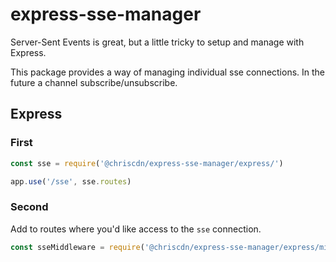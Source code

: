 # express-sse-manager

Server-Sent Events is great, but a little tricky to setup and manage with Express.

This package provides a way of managing individual sse connections.  In the future a channel subscribe/unsubscribe.

## Express

### First

```js
const sse = require('@chriscdn/express-sse-manager/express/')

app.use('/sse', sse.routes)
```

### Second

Add to routes where you'd like access to the `sse` connection.

```js
const sseMiddleware = require('@chriscdn/express-sse-manager/express/middleware')



```